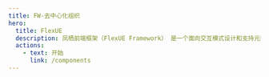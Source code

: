 ```yaml
---
title: FW-去中心化组织
hero:
  title: FlexUE
  description: 凤栖前端框架（FlexUE Framework） 是一个面向交互模式设计和支持元数据的前端界面开发框架，是星河低代码平台的前端解决方案。
  actions:
    - text: 开始
      link: /components
---
```

